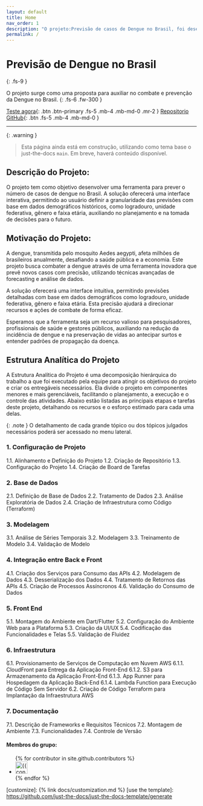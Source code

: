 ```yaml
---
layout: default
title: Home
nav_order: 1
description: "O projeto:Previsão de casos de Dengue no Brasil, foi desenvolvido como parte do programa de pós-graduação em Ciências da Computação da Universidade Federal de São Paulo, na disciplina de Engenharia de Software. Ele se propõe a antecipar novos casos de dengue no Brasil."
permalink: /
---
```


# Previsão de Dengue no Brasil
{: .fs-9 }

O projeto surge como uma proposta para auxiliar no combate e prevenção da Dengue no Brasil.
{: .fs-6 .fw-300 }

[Teste agora][Teste agora]{: .btn .btn-primary .fs-5 .mb-4 .mb-md-0 .mr-2 }
[Repositorio GitHub][Just the Docs repo]{: .btn .fs-5 .mb-4 .mb-md-0 }

---

{: .warning }
> Esta página ainda está em construção, utilizando como tema base o just-the-docs `main`. Em breve, haverá conteúdo disponível.


## Descrição do Projeto:

O projeto tem como objetivo desenvolver uma ferramenta para prever o número de casos de dengue no Brasil. A solução oferecerá uma interface interativa, permitindo ao usuário definir a granularidade das previsões com base em dados demográficos históricos, como logradouro, unidade federativa, gênero e faixa etária, auxiliando no planejamento e na tomada de decisões para o futuro.

## Motivação do Projeto:

A dengue, transmitida pelo mosquito Aedes aegypti, afeta milhões de brasileiros anualmente, desafiando a saúde pública e a economia. Este projeto busca combater a dengue através de uma ferramenta inovadora que prevê novos casos com precisão, utilizando técnicas avançadas de forecasting e análise de dados.

A solução oferecerá uma interface intuitiva, permitindo previsões detalhadas com base em dados demográficos como logradouro, unidade federativa, gênero e faixa etária. Esta precisão ajudará a direcionar recursos e ações de combate de forma eficaz.

Esperamos que a ferramenta seja um recurso valioso para pesquisadores, profissionais de saúde e gestores públicos, auxiliando na redução da incidência de dengue e na preservação de vidas ao antecipar surtos e entender padrões de propagação da doença.

## Estrutura Analítica do Projeto

A Estrutura Analítica do Projeto é uma decomposição hierárquica do trabalho a que foi executado pela equipe para atingir os objetivos do projeto e criar os entregáveis necessários. Ela divide o projeto em componentes menores e mais gerenciáveis, facilitando o planejamento, a execução e o controle das atividades. Abaixo estão listadas as principais etapas e tarefas deste projeto, detalhando os recursos e o esforço estimado para cada uma delas.

{: .note }
O detalhamento de cada grande tópico ou dos tópicos julgados necessários poderá ser acessado no menu lateral.

### 1. Configuração de Projeto
1.1. Alinhamento e Definição do Projeto
1.2. Criação de Repositório
1.3. Configuração do Projeto
1.4. Criação de Board de Tarefas

### 2. Base de Dados
2.1. Definição de Base de Dados
2.2. Tratamento de Dados
2.3. Análise Exploratória de Dados
2.4. Criação de Infraestrutura como Código (Terraform)

### 3. Modelagem
3.1. Análise de Séries Temporais
3.2. Modelagem
3.3. Treinamento de Modelo
3.4. Validação de Modelo

### 4. Integração entre Back e Front
4.1. Criação dos Serviços para Consumo das APIs
4.2. Modelagem de Dados
4.3. Desserialização dos Dados
4.4. Tratamento de Retornos das APIs
4.5. Criação de Processos Assíncronos
4.6. Validação do Consumo de Dados

### 5. Front End
5.1. Montagem do Ambiente em Dart/Flutter
5.2. Configuração do Ambiente Web para a Plataforma
5.3. Criação da UI/UX
5.4. Codificação das Funcionalidades e Telas
5.5. Validação de Fluidez

### 6. Infraestrutura
6.1. Provisionamento de Serviços de Computação em Nuvem AWS
6.1.1. CloudFront para Entrega da Aplicação Front-End
6.1.2. S3 para Armazenamento da Aplicação Front-End
6.1.3. App Runner para Hospedagem da Aplicação Back-End
6.1.4. Lambda Function para Execução de Código Sem Servidor
6.2. Criação de Código Terraform para Implantação da Infraestrutura AWS

### 7. Documentação
7.1. Descrição de Frameworks e Requisitos Técnicos
7.2. Montagem de Ambiente
7.3. Funcionalidades
7.4. Controle de Versão

#### Membros do grupo:

<ul class="list-style-none">
{% for contributor in site.github.contributors %}
  <li class="d-inline-block mr-1">
     <a href="{{ contributor.html_url }}"><img src="{{ contributor.avatar_url }}" width="32" height="32" alt="{{ contributor.login }}"></a>
  </li>
{% endfor %}
</ul>

[Jekyll]: https://jekyllrb.com
[Markdown]: https://daringfireball.net/projects/markdown/
[Liquid]: https://github.com/Shopify/liquid/wiki
[Front matter]: https://jekyllrb.com/docs/front-matter/
[Jekyll configuration]: https://jekyllrb.com/docs/configuration/
[source file for this page]: https://github.com/just-the-docs/just-the-docs/blob/main/index.md
[Just the Docs Template]: https://just-the-docs.github.io/just-the-docs-template/
[Just the Docs]: https://just-the-docs.com
[Teste agora]: https://github.com/FranklinAurelio/Engenharia_de_software_PPGCC
[Just the Docs repo]: https://github.com/FranklinAurelio/Engenharia_de_software_PPGCC
[Just the Docs README]: https://github.com/just-the-docs/just-the-docs/blob/main/README.md
[GitHub Pages]: https://pages.github.com/
[Template README]: https://github.com/just-the-docs/just-the-docs-template/blob/main/README.md
[GitHub Pages / Actions workflow]: https://github.blog/changelog/2022-07-27-github-pages-custom-github-actions-workflows-beta/
[customize]: {% link docs/customization.md %}
[use the template]: https://github.com/just-the-docs/just-the-docs-template/generate
